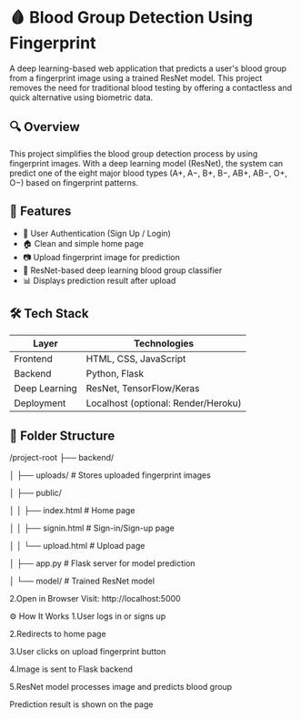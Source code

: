 # 🩸 Blood Group Detection Using Fingerprint

A deep learning-based web application that predicts a user's blood group from a fingerprint image using a trained ResNet model. This project removes the need for traditional blood testing by offering a contactless and quick alternative using biometric data.

## 🔍 Overview

This project simplifies the blood group detection process by using fingerprint images. With a deep learning model (ResNet), the system can predict one of the eight major blood types (A+, A−, B+, B−, AB+, AB−, O+, O−) based on fingerprint patterns.

## 🚀 Features

- 🔐 User Authentication (Sign Up / Login)
- 🏠 Clean and simple home page
- 📷 Upload fingerprint image for prediction
- 🤖 ResNet-based deep learning blood group classifier
- 📊 Displays prediction result after upload

## 🛠️ Tech Stack

| Layer        | Technologies                            |
|--------------|------------------------------------------|
| Frontend     | HTML, CSS, JavaScript                   |
| Backend      | Python, Flask                           |
| Deep Learning| ResNet, TensorFlow/Keras                |
| Deployment   | Localhost (optional: Render/Heroku)     |

## 📂 Folder Structure

/project-root
├── backend/

│ ├── uploads/ # Stores uploaded fingerprint images

│ ├── public/

│ │ ├── index.html # Home page

│ │ ├── signin.html # Sign-in/Sign-up page

│ │ └── upload.html # Upload page

│ ├── app.py # Flask server for model prediction

│ └── model/ # Trained ResNet model

 
 2.Open in Browser
Visit: http://localhost:5000

⚙️ How It Works
1.User logs in or signs up

2.Redirects to home page

3.User clicks on upload fingerprint button

4.Image is sent to Flask backend

5.ResNet model processes image and predicts blood group

Prediction result is shown on the page
